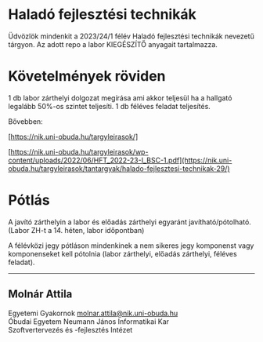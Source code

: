 # Haladó fejlesztési technikák

Üdvözlök mindenkit a 2023/24/1 félév Haladó fejlesztési technikák nevezetű tárgyon. Az adott repo a labor KIEGÉSZÍTŐ anyagait tartalmazza.

# Követelmények röviden

1 db labor zárthelyi dolgozat megírása ami akkor teljesül ha a hallgató legalább 50%-os szintet teljesíti.
1 db féléves feladat teljesítés.

Bővebben: 

[https://nik.uni-obuda.hu/targyleirasok/]

[https://nik.uni-obuda.hu/targyleirasok/wp-content/uploads/2022/06/HFT_2022-23-I_BSC-1.pdf](https://nik.uni-obuda.hu/targyleirasok/tantargyak/halado-fejlesztesi-technikak-29/)

# Pótlás

A javító zárthelyin a labor és előadás zárthelyi egyaránt javítható/pótolható. (Labor ZH-t a 14. héten, labor időpontban)

A félévközi jegy pótláson mindenkinek a nem sikeres jegy komponenst vagy komponenseket kell
pótolnia (labor zárthelyi, előadás zárthelyi, féléves feladat).


****
## Molnár Attila

Egyetemi Gyakornok
molnar.attila@nik.uni-obuda.hu  
Óbudai Egyetem Neumann János Informatikai Kar  
Szoftvertervezés és -fejlesztés Intézet


[//]: #
[https://nik.uni-obuda.hu/targyleirasok/]: <https://nik.uni-obuda.hu/targyleirasok/>
[molnarattilanik]: <https://github.com/molnarattilanik>
[oenikprog]: <https://github.com/oenikprog>
